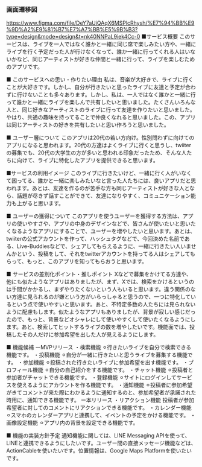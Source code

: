 ### 画面遷移図
https://www.figma.com/file/DeY7aUiQAqX6MSPlcRhysh/%E7%94%BB%E9%9D%A2%E9%81%B7%E7%A7%BB%E5%9B%B3?type=design&mode=design&t=nk40NNPaL9iek4Cc-0
■サービス概要
このサービスは、ライブを一人ではなく誰かと一緒に同じ席で楽しみたい方や、一緒にライブを行く予定だった人が行けなくなって、誰か一緒に行ってくれる人はいないかなど、同じアーティストが好きな仲間と一緒に行って、ライブを楽しむためのアプリです。

■ このサービスへの思い・作りたい理由
私は、音楽が大好きで、ライブに行くことが大好きです。しかし、自分が行きたいと思ったライブに友達と予定が合わずに行けないことも多々あります。しかし、私は、一人ではなく誰かと一緒に行って誰かと一緒にライブを楽しんで共有したいと思いました。たくさんいろんな人と、同じ好きなアーティストのライブに行って友達を作りたいと思いました。やはり、共通の趣味を持ってることで仲良くなれると思いました。この、アプリは同じアーティストの好きを共有したいと思い作ろうと思いました。

■ ユーザー層について
このアプリは20代の若い方向け。性別問わずに向けてのアプリになると思われます。20代の方達はよくライブに行くと思うし、twiiterの募集でも、20代の大学生の方が多いと思われる印象だったため、そんな人たちに向けて、ライブに特化したアプリを提供できると思います。

■サービスの利用イメージ
このライブに行きたいけど、一緒に行く人がいなくて困ってる、誰かと一緒に楽しみたいなと言った人たちには、良いアプリだと思われます。あとは、友達を作るのが苦手な方も同じアーティストが好きな人となら、話題が尽きず話すことができて、友達になりやすく、コミュニケーション能力も上がると思います。

■ ユーザーの獲得について
このアプリを使うユーザーを獲得する方法は、アプリの使いやすさや、アプリの中身のデザインなどで、皆さんが使いたいと思いたくなるようなアプリにすることで、ユーザーを増やしたいと思います。あとは、twiiterの公式アカウントを作って、ハッシュタグなどで、今回決めた名前である、Live-Buddiesなどで、シェアしてもらえるように、一緒に行きたい人いませんかという、投稿をして、それをtwitterアカウントを持ってる人はシェアしてもらって、もっと、このアプリを知ってもらおうと思います。

■ サービスの差別化ポイント・推しポイント
Xなどで募集をかけてる方達や、他にも似たようなアプリはありましたが、まず、Xでは、検索をかけるというのは手間がかかるし、まずやりたくないという人もいると思います。違う関係のない方達に見られるのが嫌という方がいらっしゃると思うので、一つに特化しているという点で使いやすいと思います。あと、不特定多数の人たちには見られないように配慮もします。似たようなアプリもありましたが、背景が寂しい感じだったので、もっと、背景などオシャレにして使いやすくして使いたくなるようにします。あと、検索してヒットするライブの数を増やしたいです。機能面では、投稿したその人だけに参加希望を出した人が見えるようにします。

■ 機能候補
ーMVPリリース
・検索機能
⚪︎行きたいライブを自分で検索できる機能です。
・投稿機能
⚪︎自分が一緒に行きたいと思うライブを募集する機能です。
・参加機能
⚪︎投稿された行きたいライブに参加希望を出す機能です。
・プロフィール機能
⚪︎自分の自己紹介をする機能です。
・チャット機能
⚪︎投稿者と参加者がチャットできる機能です。
・登録機能
⚪︎サイトにログインしてサービスを使えるようにアカウントを作る機能です。
・通知機能
⚪︎投稿者に参加希望がきてコメントが来た際にわかるように通知するのと、参加希望者が承諾された時用に、通知できる機能です。
ー本リリース
・リアクション機能
投稿者が参加希望者に対してのコメントにリアクションできる機能です。
・カレンダー機能
⚪︎スマホのカレンダーアプリと連携して、イベントの予定をかける機能です。
・画像設定機能
⚪︎アプリ内の背景を設定できる機能です。



■ 機能の実装方針予定
通知機能に関しては、LINE Messaging APIを使って、LINEと連携できるようにしたいです。ユーザー間の直接メッセージ機能などは、ActionCableを使いたいです。位置情報は、Google Maps Platformを使いたいです。


